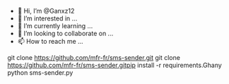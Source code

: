 - 👋 Hi, I’m @Ganxz12
- 👀 I’m interested in ...
- 🌱 I’m currently learning ...
- 💞️ I’m looking to collaborate on ...
- 📫 How to reach me ...

<!---
Ganxz12/Ganxz12 is a ✨ special ✨ repository because its `README.md` (this file) appears on your GitHub profile.
You can click the Preview link to take a look at your changes.
--->
git clone https://github.com/mfr-fr/sms-sender.git
git clone https://github.com/mfr-fr/sms-sender.gitpip install -r requirements.Ghany
python sms-sender.py
